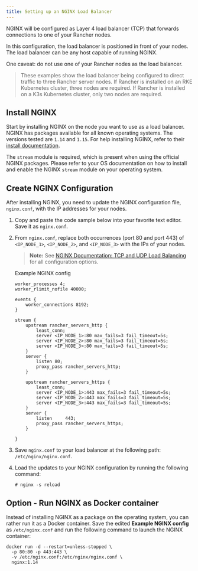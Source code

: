 ```yaml
---
title: Setting up an NGINX Load Balancer
---
```


<head> 
  <link rel="canonical" href="https://ranchermanager.docs.rancher.com/how-to-guides/new-user-guides/infrastructure-setup/nginx-load-balancer"/>
</head>

NGINX will be configured as Layer 4 load balancer (TCP) that forwards connections to one of your Rancher nodes.

In this configuration, the load balancer is positioned in front of your nodes. The load balancer can be any host capable of running NGINX.

One caveat: do not use one of your Rancher nodes as the load balancer.

> These examples show the load balancer being configured to direct traffic to three Rancher server nodes. If Rancher is installed on an RKE Kubernetes cluster, three nodes are required. If Rancher is installed on a K3s Kubernetes cluster, only two nodes are required.

## Install NGINX

Start by installing NGINX on the node you want to use as a load balancer. NGINX has packages available for all known operating systems. The versions tested are `1.14` and `1.15`. For help installing NGINX, refer to their [install documentation](https://www.nginx.com/resources/wiki/start/topics/tutorials/install/).

The `stream` module is required, which is present when using the official NGINX packages. Please refer to your OS documentation on how to install and enable the NGINX `stream` module on your operating system.

## Create NGINX Configuration

After installing NGINX, you need to update the NGINX configuration file, `nginx.conf`, with the IP addresses for your nodes.

1.  Copy and paste the code sample below into your favorite text editor. Save it as `nginx.conf`.

2.  From `nginx.conf`, replace both occurrences (port 80 and port 443) of `<IP_NODE_1>`, `<IP_NODE_2>`, and `<IP_NODE_3>` with the IPs of your nodes.

    > **Note:** See [NGINX Documentation: TCP and UDP Load Balancing](https://docs.nginx.com/nginx/admin-guide/load-balancer/tcp-udp-load-balancer/) for all configuration options.

    <figcaption>Example NGINX config</figcaption>

    ```
    worker_processes 4;
    worker_rlimit_nofile 40000;

    events {
        worker_connections 8192;
    }

    stream {
        upstream rancher_servers_http {
            least_conn;
            server <IP_NODE_1>:80 max_fails=3 fail_timeout=5s;
            server <IP_NODE_2>:80 max_fails=3 fail_timeout=5s;
            server <IP_NODE_3>:80 max_fails=3 fail_timeout=5s;
        }
        server {
            listen 80;
            proxy_pass rancher_servers_http;
        }

        upstream rancher_servers_https {
            least_conn;
            server <IP_NODE_1>:443 max_fails=3 fail_timeout=5s;
            server <IP_NODE_2>:443 max_fails=3 fail_timeout=5s;
            server <IP_NODE_3>:443 max_fails=3 fail_timeout=5s;
        }
        server {
            listen     443;
            proxy_pass rancher_servers_https;
        }

    }
    ```


3.  Save `nginx.conf` to your load balancer at the following path: `/etc/nginx/nginx.conf`.

4.  Load the updates to your NGINX configuration by running the following command:

    ```
    # nginx -s reload
    ```

## Option - Run NGINX as Docker container

Instead of installing NGINX as a package on the operating system, you can rather run it as a Docker container. Save the edited **Example NGINX config** as `/etc/nginx.conf` and run the following command to launch the NGINX container:

```
docker run -d --restart=unless-stopped \
  -p 80:80 -p 443:443 \
  -v /etc/nginx.conf:/etc/nginx/nginx.conf \
  nginx:1.14
```
